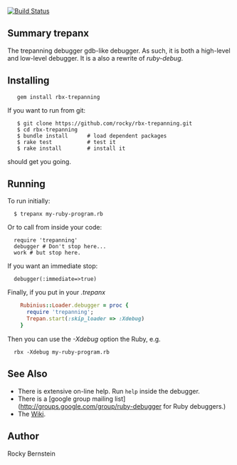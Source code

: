 [![Build Status](https://travis-ci.org/rocky/rbx-trepanning.png)](https://travis-ci.org/rocky/rbx-trepanning)

##  Summary trepanx

The trepanning debugger gdb-like debugger. As such, it is both a high-level and low-level debugger. It is a also a rewrite of *ruby-debug*.

## Installing

```console
   gem install rbx-trepanning
```

If you want to run from git:

```console
   $ git clone https://github.com/rocky/rbx-trepanning.git
   $ cd rbx-trepanning
   $ bundle install      # load dependent packages
   $ rake test           # test it
   $ rake install        # install it
```

should get you going.



## Running

To run initially:

```console
  $ trepanx my-ruby-program.rb
```

Or to call from inside your code:

```console
  require 'trepanning'
  debugger # Don't stop here...
  work # but stop here.
```

If you want an immediate stop:

```console
  debugger(:immediate=>true)
```

Finally, if you put in your _.trepanx_

```ruby
    Rubinius::Loader.debugger = proc {
      require 'trepanning';
      Trepan.start(:skip_loader => :Xdebug)
    }
```

Then you can use the _-Xdebug_ option the Ruby, e.g.

```
  rbx -Xdebug my-ruby-program.rb
```

## See Also

* There is extensive on-line help. Run `help` inside the debugger.
* There is a [google group mailing list](http://groups.google.com/group/ruby-debugger for Ruby debuggers.)
* The [Wiki](https://github.com/rocky/rbx-trepanning/wiki).

## Author

Rocky Bernstein
